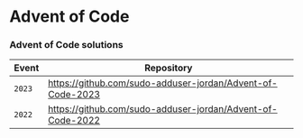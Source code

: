 # Advent of Code

 ### Advent of Code solutions
| Event | Repository |
| --- | --- |
| `2023` | https://github.com/sudo-adduser-jordan/Advent-of-Code-2023 |
| `2022` | https://github.com/sudo-adduser-jordan/Advent-of-Code-2022 |
 

